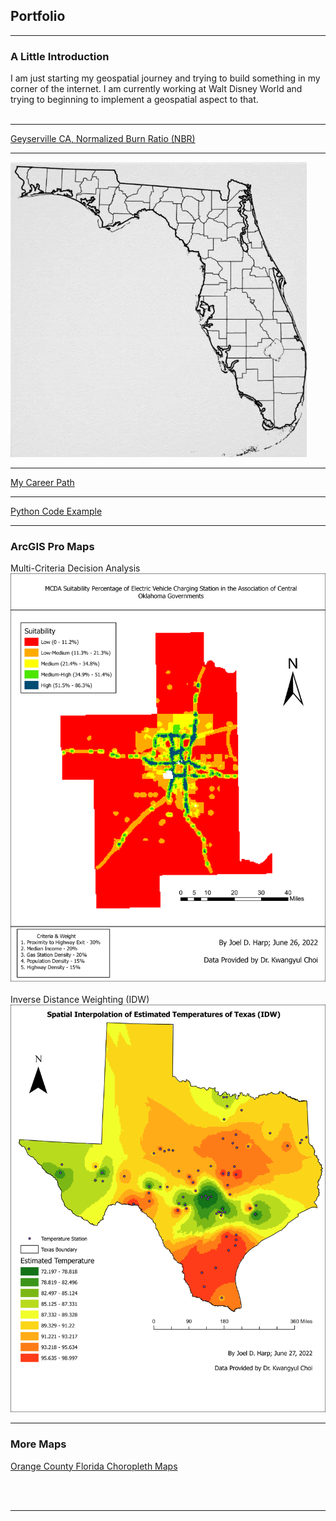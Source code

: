 ## Portfolio

---
### A Little Introduction
I am just starting my geospatial journey and trying to build something in my corner of the internet. I am currently working at Walt Disney World and trying to beginning to implement a geospatial aspect to that.
<br><br>

---
[Geyserville CA, Normalized Burn Ratio (NBR)](https://joelharp32.users.earthengine.app/view/dnbrca)

---
[![Orange County Precints](images/florida_counties.png)](https://arcg.is/1XOn1y)

---
[My Career Path](/pdf/career_github.pdf)

---
[Python Code Example](sample_code.md)

---
### ArcGIS Pro Maps

Multi-Criteria Decision Analysis
![](/images/MCDA_2.1.png)
<br><br>
Inverse Distance Weighting (IDW)
![](/images/IDW.png)

---
### More Maps

[Orange County Florida Choropleth Maps](/sample_page)

<br><br>

---
